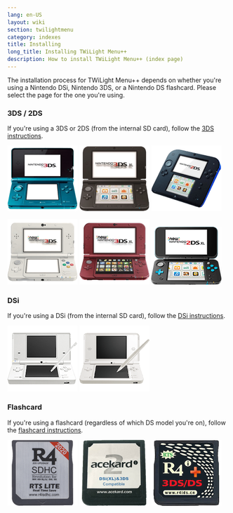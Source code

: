 ```yaml
---
lang: en-US
layout: wiki
section: twilightmenu
category: indexes
title: Installing
long_title: Installing TWiLight Menu++
description: How to install TWiLight Menu++ (index page)
---
```


The installation process for TWiLight Menu++ depends on whether you're using a Nintendo DSi, Nintendo 3DS, or a Nintendo DS flashcard. Please select the page for the one you're using.

### 3DS / 2DS
If you're using a 3DS or 2DS (from the internal SD card), follow the [3DS instructions](installing-3ds).

[![A Nintendo 3DS](/assets/images/consoles/old3ds.png)](installing-3ds)
[![A Nintendo 3DS XL](/assets/images/consoles/old3dsxl.png)](installing-3ds)
[![A Nintendo 2DS](/assets/images/consoles/2ds.png)](installing-3ds)

[![A New Nintendo 3DS](/assets/images/consoles/new3ds.png)](installing-3ds)
[![A New Nintendo 3DS XL](/assets/images/consoles/new3dsxl.png)](installing-3ds)
[![A New Nintendo 2DS XL](/assets/images/consoles/new2dsxl.png)](installing-3ds)

### DSi
If you're using a DSi (from the internal SD card), follow the [DSi instructions](installing-dsi).

[![A Nintendo DSi](/assets/images/consoles/dsi.png)](installing-dsi)
[![A Nintendo DSi XL](/assets/images/consoles/dsixl.png)](installing-dsi)

### Flashcard
If you're using a flashcard (regardless of which DS model you're on), follow the [flashcard instructions](installing-flashcard).

[![An r4isdhc.com flaschard](/assets/images/consoles/r4isdhc.com.png)](installing-flashcard)
[![An Acekard2i flaschard](/assets/images/consoles/acekard2i.png)](installing-flashcard)
[![An R4i Gold 3DS Plus flaschard](/assets/images/consoles/r4igold3dsplus.png)](installing-flashcard)

